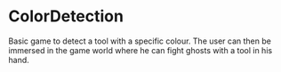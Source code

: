 # ColorDetection
Basic game to detect a tool with a specific colour. The user can then be immersed in the game world where he can fight ghosts with a tool in his hand.
